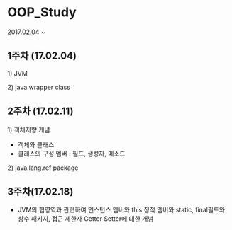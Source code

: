 # OOP\_Study

2017.02.04 ~

## 1주차 \(17.02.04\)

1\) JVM

2\) java wrapper class

## 2주차 \(17.02.11\)

1\) 객체지향 개념

* 객체와 클래스
* 클래스의 구성 멤버 : 필드, 생성자, 메소드

2\) java.lang.ref package

## 3주차\(17.02.18\)

 - JVM의 힙영역과 관련하여 인스턴스 멤버와 this 정적 멤버와 static, final필드와 상수 패키지, 접근 제한자 Getter Setter에 대한 개념



